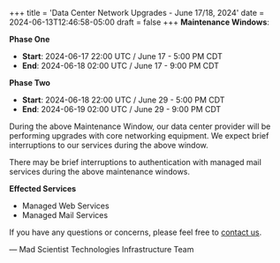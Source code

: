 +++
title = 'Data Center Network Upgrades - June 17/18, 2024'
date = 2024-06-13T12:46:58-05:00
draft = false
+++
**Maintenance Windows**:

**Phase One**
* **Start**: 2024-06-17 22:00 UTC / June 17 - 5:00 PM CDT
* **End**: 2024-06-18 02:00 UTC / June 17 - 9:00 PM CDT

**Phase Two**
* **Start**: 2024-06-18 22:00 UTC / June 29 - 5:00 PM CDT
* **End**: 2024-06-19 02:00 UTC / June 29 - 9:00 PM CDT

During the above Maintenance Window, our data center provider will be performing upgrades with core networking equipment. We expect brief interruptions to our services during the above window. 

There may be brief interruptions to authentication with managed mail services during the above maintenance windows. 

**Effected Services**
* Managed Web Services
* Managed Mail Services

If you have any questions or concerns, please feel free to [contact us](https://madscitech.com/about/contact/).

&mdash; Mad Scientist Technologies Infrastructure Team
